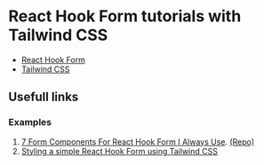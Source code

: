 # React Hook Form tutorials with Tailwind CSS

- [React Hook Form](https://react-hook-form.com/)
- [Tailwind CSS](https://tailwindcss.com/docs/guides/create-react-app/)

## Usefull links

### Examples

1. [7 Form Components For React Hook Form I Always Use](https://theodorusclarence.com/blog/rhf). [(Repo)](https://github.com/theodorusclarence/rhf-input/tree/main/components)
2. [Styling a simple React Hook Form using Tailwind CSS](https://www.tonyvu.co/posts/react-hook-form-tailwind-css)
